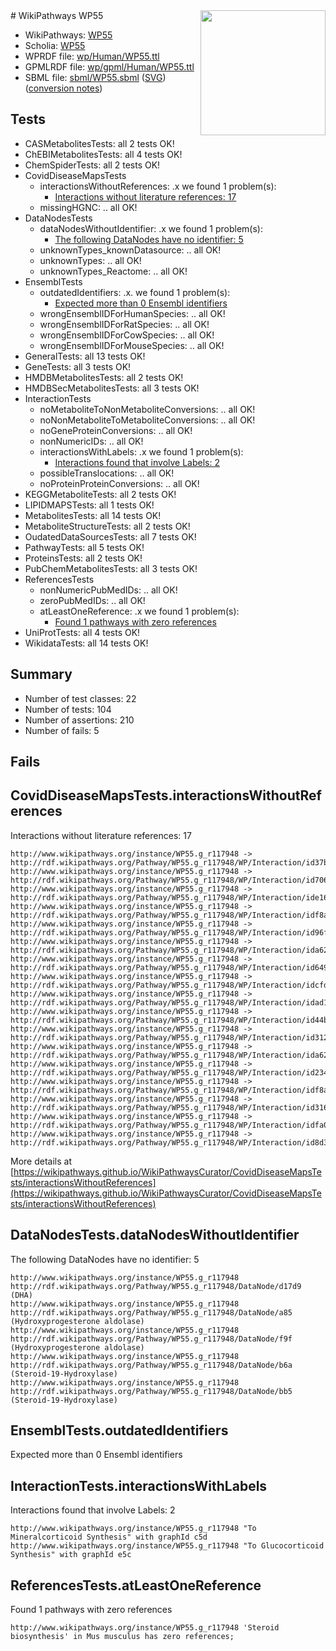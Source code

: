 <img style="float: right; width: 200px" src="../logo.png" />
# WikiPathways WP55

* WikiPathways: [WP55](https://identifiers.org/wikipathways:WP55)
* Scholia: [WP55](https://scholia.toolforge.org/wikipathways/WP55)
* WPRDF file: [wp/Human/WP55.ttl](../wp/Human/WP55.ttl)
* GPMLRDF file: [wp/gpml/Human/WP55.ttl](../wp/gpml/Human/WP55.ttl)
* SBML file: [sbml/WP55.sbml](../sbml/WP55.sbml) ([SVG](../sbml/WP55.svg)) ([conversion notes](../sbml/WP55.txt))

## Tests
* CASMetabolitesTests: all 2 tests OK!
* ChEBIMetabolitesTests: all 4 tests OK!
* ChemSpiderTests: all 2 tests OK!
* CovidDiseaseMapsTests
    * interactionsWithoutReferences: .x we found 1 problem(s):
        * [Interactions without literature references: 17](#9701cce8)
    * missingHGNC: .. all OK!
* DataNodesTests
    * dataNodesWithoutIdentifier: .x we found 1 problem(s):
        * [The following DataNodes have no identifier: 5](#d2d32fa4)
    * unknownTypes_knownDatasource: .. all OK!
    * unknownTypes: .. all OK!
    * unknownTypes_Reactome: .. all OK!
* EnsemblTests
    * outdatedIdentifiers: .x. we found 1 problem(s):
        * [Expected more than 0 Ensembl identifiers](#f44398b7)
    * wrongEnsemblIDForHumanSpecies: .. all OK!
    * wrongEnsemblIDForRatSpecies: .. all OK!
    * wrongEnsemblIDForCowSpecies: .. all OK!
    * wrongEnsemblIDForMouseSpecies: .. all OK!
* GeneralTests: all 13 tests OK!
* GeneTests: all 3 tests OK!
* HMDBMetabolitesTests: all 2 tests OK!
* HMDBSecMetabolitesTests: all 3 tests OK!
* InteractionTests
    * noMetaboliteToNonMetaboliteConversions: .. all OK!
    * noNonMetaboliteToMetaboliteConversions: .. all OK!
    * noGeneProteinConversions: .. all OK!
    * nonNumericIDs: .. all OK!
    * interactionsWithLabels: .x we found 1 problem(s):
        * [Interactions found that involve Labels: 2](#630d2679)
    * possibleTranslocations: .. all OK!
    * noProteinProteinConversions: .. all OK!
* KEGGMetaboliteTests: all 2 tests OK!
* LIPIDMAPSTests: all 1 tests OK!
* MetabolitesTests: all 14 tests OK!
* MetaboliteStructureTests: all 2 tests OK!
* OudatedDataSourcesTests: all 7 tests OK!
* PathwayTests: all 5 tests OK!
* ProteinsTests: all 2 tests OK!
* PubChemMetabolitesTests: all 3 tests OK!
* ReferencesTests
    * nonNumericPubMedIDs: .. all OK!
    * zeroPubMedIDs: .. all OK!
    * atLeastOneReference: .x we found 1 problem(s):
        * [Found 1 pathways with zero references](#35eb778e)
* UniProtTests: all 4 tests OK!
* WikidataTests: all 14 tests OK!


## Summary

* Number of test classes: 22
* Number of tests: 104
* Number of assertions: 210
* Number of fails: 5

## Fails

<a name="9701cce8" />

## CovidDiseaseMapsTests.interactionsWithoutReferences

Interactions without literature references: 17
```
http://www.wikipathways.org/instance/WP55.g_r117948 -> http://rdf.wikipathways.org/Pathway/WP55.g_r117948/WP/Interaction/id37b63751
http://www.wikipathways.org/instance/WP55.g_r117948 -> http://rdf.wikipathways.org/Pathway/WP55.g_r117948/WP/Interaction/id706df932
http://www.wikipathways.org/instance/WP55.g_r117948 -> http://rdf.wikipathways.org/Pathway/WP55.g_r117948/WP/Interaction/ide16c9254
http://www.wikipathways.org/instance/WP55.g_r117948 -> http://rdf.wikipathways.org/Pathway/WP55.g_r117948/WP/Interaction/idf8acc261_1
http://www.wikipathways.org/instance/WP55.g_r117948 -> http://rdf.wikipathways.org/Pathway/WP55.g_r117948/WP/Interaction/id96f31854
http://www.wikipathways.org/instance/WP55.g_r117948 -> http://rdf.wikipathways.org/Pathway/WP55.g_r117948/WP/Interaction/ida625b2c9_2
http://www.wikipathways.org/instance/WP55.g_r117948 -> http://rdf.wikipathways.org/Pathway/WP55.g_r117948/WP/Interaction/id649d33ef
http://www.wikipathways.org/instance/WP55.g_r117948 -> http://rdf.wikipathways.org/Pathway/WP55.g_r117948/WP/Interaction/idcfdd77d4
http://www.wikipathways.org/instance/WP55.g_r117948 -> http://rdf.wikipathways.org/Pathway/WP55.g_r117948/WP/Interaction/idad159e85
http://www.wikipathways.org/instance/WP55.g_r117948 -> http://rdf.wikipathways.org/Pathway/WP55.g_r117948/WP/Interaction/id44b69f74
http://www.wikipathways.org/instance/WP55.g_r117948 -> http://rdf.wikipathways.org/Pathway/WP55.g_r117948/WP/Interaction/id312e6cb9
http://www.wikipathways.org/instance/WP55.g_r117948 -> http://rdf.wikipathways.org/Pathway/WP55.g_r117948/WP/Interaction/ida625b2c9_1
http://www.wikipathways.org/instance/WP55.g_r117948 -> http://rdf.wikipathways.org/Pathway/WP55.g_r117948/WP/Interaction/id234ec392
http://www.wikipathways.org/instance/WP55.g_r117948 -> http://rdf.wikipathways.org/Pathway/WP55.g_r117948/WP/Interaction/idf8acc261_2
http://www.wikipathways.org/instance/WP55.g_r117948 -> http://rdf.wikipathways.org/Pathway/WP55.g_r117948/WP/Interaction/id316cd981
http://www.wikipathways.org/instance/WP55.g_r117948 -> http://rdf.wikipathways.org/Pathway/WP55.g_r117948/WP/Interaction/idfa00f3d8
http://www.wikipathways.org/instance/WP55.g_r117948 -> http://rdf.wikipathways.org/Pathway/WP55.g_r117948/WP/Interaction/id8d38d1f9
```

More details at [https://wikipathways.github.io/WikiPathwaysCurator/CovidDiseaseMapsTests/interactionsWithoutReferences](https://wikipathways.github.io/WikiPathwaysCurator/CovidDiseaseMapsTests/interactionsWithoutReferences)

<a name="d2d32fa4" />

## DataNodesTests.dataNodesWithoutIdentifier

The following DataNodes have no identifier: 5
```
http://www.wikipathways.org/instance/WP55.g_r117948 http://rdf.wikipathways.org/Pathway/WP55.g_r117948/DataNode/d17d9 (DHA)
http://www.wikipathways.org/instance/WP55.g_r117948 http://rdf.wikipathways.org/Pathway/WP55.g_r117948/DataNode/a85 (Hydroxyprogesterone aldolase)
http://www.wikipathways.org/instance/WP55.g_r117948 http://rdf.wikipathways.org/Pathway/WP55.g_r117948/DataNode/f9f (Hydroxyprogesterone aldolase)
http://www.wikipathways.org/instance/WP55.g_r117948 http://rdf.wikipathways.org/Pathway/WP55.g_r117948/DataNode/b6a (Steroid-19-Hydroxylase)
http://www.wikipathways.org/instance/WP55.g_r117948 http://rdf.wikipathways.org/Pathway/WP55.g_r117948/DataNode/bb5 (Steroid-19-Hydroxylase)
```

<a name="f44398b7" />

## EnsemblTests.outdatedIdentifiers

Expected more than 0 Ensembl identifiers
<a name="630d2679" />

## InteractionTests.interactionsWithLabels

Interactions found that involve Labels: 2
```
http://www.wikipathways.org/instance/WP55.g_r117948 "To Mineralcorticoid Synthesis" with graphId c5d
http://www.wikipathways.org/instance/WP55.g_r117948 "To Glucocorticoid Synthesis" with graphId e5c
```

<a name="35eb778e" />

## ReferencesTests.atLeastOneReference

Found 1 pathways with zero references
```
http://www.wikipathways.org/instance/WP55.g_r117948 'Steroid biosynthesis' in Mus musculus has zero references; 
```

